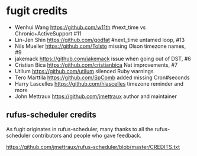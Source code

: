 
# fugit credits

* Wenhui Wang https://github.com/w11th #next_time vs Chronic+ActiveSupport #11
* Lin-Jen Shin https://github.com/godfat #next_time untamed loop, #13
* Nils Mueller https://github.com/Tolsto missing Olson timezone names, #9
* jakemack https://github.com/jakemack issue when going out of DST, #6
* Cristian Bica https://github.com/cristianbica Nat improvements, #7
* Utilum https://github.com/utilum silenced Ruby warnings
* Tero Marttila https://github.com/SpComb added missing Cron#seconds
* Harry Lascelles https://github.com/hlascelles timezone reminder and more
* John Mettraux https://github.com/jmettraux author and maintainer


## rufus-scheduler credits

As fugit originates in rufus-scheduler, many thanks to all the
rufus-scheduler contributors and people who gave feedback.

https://github.com/jmettraux/rufus-scheduler/blob/master/CREDITS.txt

